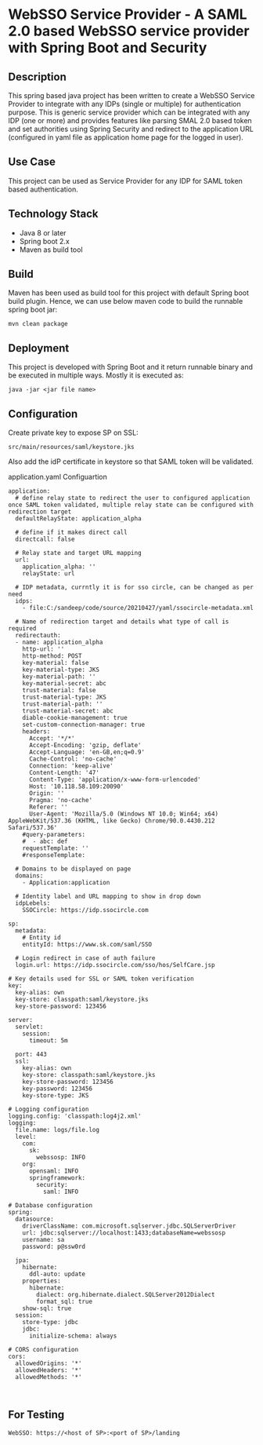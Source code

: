 # WebSSO Service Provider - A SAML 2.0 based WebSSO service provider with Spring Boot and Security

## Description
This spring based java project has been written to create a WebSSO Service Provider to integrate with any IDPs (single or multiple) for authentication purpose. This is generic service provider which can be integrated with any IDP (one or more) and provides features like parsing SMAL 2.0 based token and set authorities using Spring Security and redirect to the application URL (configured in yaml file as application home page for the logged in user).


## Use Case
This project can be used as Service Provider for any IDP for SAML token based authentication.

## Technology Stack
- Java 8 or later
- Spring boot 2.x
- Maven as build tool

## Build
Maven has been used as build tool for this project with default Spring boot build plugin.
Hence, we can use below maven code to build the runnable spring boot jar:

```
mvn clean package
```

## Deployment 
This project is developed with Spring Boot and it return runnable binary and be executed in multiple ways. Mostly it is executed as:

```
java -jar <jar file name>
```

## Configuration

Create private key to expose SP on SSL:
```
src/main/resources/saml/keystore.jks
```

Also add the idP certificate in keystore so that SAML token will be validated.

application.yaml Configuartion
```
application:
  # define relay state to redirect the user to configured application once SAML token validated, multiple relay state can be configured with redirection target
  defaultRelayState: application_alpha
  
  # define if it makes direct call
  directcall: false

  # Relay state and target URL mapping
  url:
    application_alpha: ''
    relayState: url

  # IDP metadata, currntly it is for sso circle, can be changed as per need
  idps:
    - file:C:/sandeep/code/source/20210427/yaml/ssocircle-metadata.xml

  # Name of redirection target and details what type of call is required
  redirectauth:
  - name: application_alpha
    http-url: ''
    http-method: POST
    key-material: false
    key-material-type: JKS
    key-material-path: ''
    key-material-secret: abc
    trust-material: false
    trust-material-type: JKS
    trust-material-path: ''
    trust-material-secret: abc
    diable-cookie-management: true
    set-custom-connection-manager: true
    headers:
      Accept: '*/*'
      Accept-Encoding: 'gzip, deflate'
      Accept-Language: 'en-GB,en;q=0.9'
      Cache-Control: 'no-cache'
      Connection: 'keep-alive'
      Content-Length: '47'
      Content-Type: 'application/x-www-form-urlencoded'
      Host: '10.118.58.109:20090'
      Origin: ''
      Pragma: 'no-cache'
      Referer: ''
      User-Agent: 'Mozilla/5.0 (Windows NT 10.0; Win64; x64) AppleWebKit/537.36 (KHTML, like Gecko) Chrome/90.0.4430.212 Safari/537.36'
    #query-parameters:
    #  - abc: def
    requestTemplate: ''
    #responseTemplate: 

  # Domains to be displayed on page
  domains:
    - Application:application

  # Identity label and URL mapping to show in drop down
  idpLebels:
    SSOCircle: https://idp.ssocircle.com
  
sp:
  metadata:
    # Entity id
    entityId: https://www.sk.com/saml/SSO
    
  # Login redirect in case of auth failure
  login.url: https://idp.ssocircle.com/sso/hos/SelfCare.jsp
   
# Key details used for SSL or SAML token verification    
key:
  key-alias: own
  key-store: classpath:saml/keystore.jks
  key-store-password: 123456

server:
  servlet:
    session:
      timeout: 5m

  port: 443
  ssl:
    key-alias: own
    key-store: classpath:saml/keystore.jks
    key-store-password: 123456
    key-password: 123456
    key-store-type: JKS

# Logging configuration
logging.config: 'classpath:log4j2.xml'
logging:
  file.name: logs/file.log
  level:
    com:
      sk:
        webssosp: INFO
    org:
      opensaml: INFO
      springframework:
        security:
          saml: INFO

# Database configuration
spring:
  datasource:
    driverClassName: com.microsoft.sqlserver.jdbc.SQLServerDriver
    url: jdbc:sqlserver://localhost:1433;databaseName=webssosp
    username: sa
    password: p@ssw0rd
    
  jpa:
    hibernate:
      ddl-auto: update
    properties:
      hibernate:
        dialect: org.hibernate.dialect.SQLServer2012Dialect
        format_sql: true
    show-sql: true
  session:
    store-type: jdbc
    jdbc:
      initialize-schema: always

# CORS configuration
cors:
  allowedOrigins: '*'
  allowedHeaders: '*'
  allowedMethods: '*'
  


```

## For Testing
```
WebSSO: https://<host of SP>:<port of SP>/landing
```
